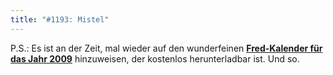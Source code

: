 ```yaml
---
title: "#1193: Mistel"
---
```


P.S.:
Es ist an der Zeit, mal wieder auf den wunderfeinen <a href="http://www.fonflatter.de/dateien/kalender_fonflatter_2009.pdf"><strong>Fred-Kalender für das Jahr 2009</strong></a> hinzuweisen, der kostenlos herunterladbar ist.
Und so.

